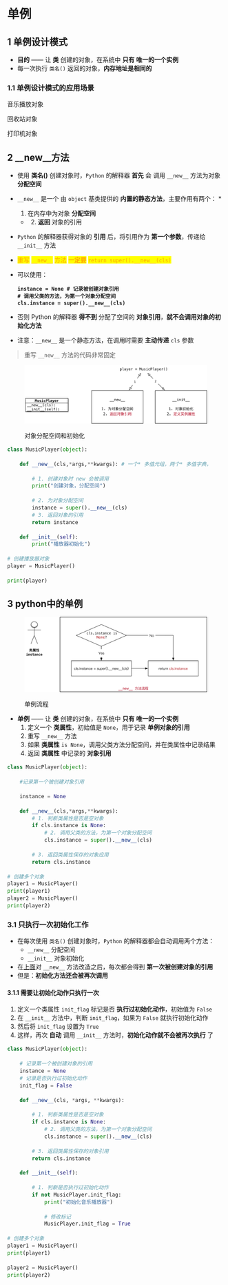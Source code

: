 # 单例

## 1 单例设计模式

* **目的** —— 让 **类** 创建的对象，在系统中 **只有** **唯一的一个实例**
* 每一次执行 `类名()` 返回的对象，**内存地址是相同的**

### **1.1 单例设计模式的应用场景**

音乐播放对象

回收站对象

打印机对象

## 2 \_\_new\_\_方法

* 使用 **类名()** 创建对象时，`Python` 的解释器 **首先** 会 调用 `__new__` 方法为对象 **分配空间**
* `__new__` 是一个 由 `object` 基类提供的 **内置的静态方法**，主要作用有两个：
  *
    1. 在内存中为对象 **分配空间**
  *
    2. **返回** 对象的引用
* `Python` 的解释器获得对象的 **引用** 后，将引用作为 **第一个参数**，传递给 `__init__` 方法
* <mark style="color:orange;">重写</mark> <mark style="color:orange;"></mark><mark style="color:orange;">`__new__`</mark> <mark style="color:orange;"></mark><mark style="color:orange;">方法</mark> <mark style="color:orange;"></mark><mark style="color:orange;">**一定要**</mark> <mark style="color:orange;">`return super().__new__(cls)`</mark>
*   可以使用：

    <pre class="language-python"><code class="lang-python"><strong>instance = None # 记录被创建对象引用
    </strong><strong># 调用父类的方法，为第一个对象分配空间
    </strong><strong>cls.instance = super().__new__(cls) 
    </strong></code></pre>
* 否则 Python 的解释器 **得不到** 分配了空间的 **对象引用**，**就不会调用对象的初始化方法**
* 注意：`__new__` 是一个静态方法，在调用时需要 **主动传递** `cls` 参数

> 重写 `__new__` 方法的代码非常固定

<figure><img src="../../../../.gitbook/assets/022_对象分配空间和初始化.png" alt=""><figcaption><p>对象分配空间和初始化</p></figcaption></figure>

```python
class MusicPlayer(object):
    
    def __new__(cls,*args,**kwargs): # 一个* 多值元组，两个* 多值字典，
        
        # 1. 创建对象时 new 会被调用
        print("创建对象，分配空间")
        
        # 2. 为对象分配空间
        instance = super().__new__(cls)
        # 3. 返回对象的引用
        return instance
        
    def __init__(self):
        print("播放器初始化")
        
# 创建播放器对象
player = MusicPlayer()

print(player)    
```

## 3 python中的单例

<figure><img src="../../../../.gitbook/assets/023_单例流程.png" alt=""><figcaption><p>单例流程</p></figcaption></figure>

* **单例** —— 让 **类** 创建的对象，在系统中 **只有** **唯一的一个实例**
  1. 定义一个 **类属性**，初始值是 `None`，用于记录 **单例对象的引用**
  2. 重写 `__new__` 方法
  3. 如果 **类属性** `is None`，调用父类方法分配空间，并在类属性中记录结果
  4. 返回 **类属性** 中记录的 **对象引用**

```python
class MusicPlayer(object):
    
    #记录第一个被创建对象引用
    
    instance = None
    
    def __new__(cls,*args,**kwargs):
        # 1. 判断类属性是否是空对象
        if cls.instance is None:
            # 2. 调用父类的方法，为第一个对象分配空间
            cls.instance = super().__new__(cls)
            
        # 3. 返回类属性保存的对象应用
        return cls.instance

# 创建多个对象
player1 = MusicPlayer()
print(player1)
player2 = MusicPlayer()
print(player2) 
```

### 3.1 只执行一次初始化工作

* 在每次使用 `类名()` 创建对象时，`Python` 的解释器都会自动调用两个方法：
  * `__new__` 分配空间
  * `__init__` 对象初始化
* 在[上面](dan-li.md#3-python-zhong-de-dan-li)对 `__new__` 方法改造之后，每次都会得到 **第一次被创建对象的引用**
* 但是：**初始化方法还会被再次调用**

#### 3.1.1 需要让初始化动作只执行一次

1. 定义一个类属性 `init_flag` 标记是否 **执行过初始化动作**，初始值为 `False`
2. 在 `__init__` 方法中，判断 `init_flag`，如果为 `False` 就执行初始化动作
3. 然后将 `init_flag` 设置为 `True`
4. 这样，再次 **自动** 调用 `__init__` 方法时，**初始化动作就不会被再次执行** 了

```python
class MusicPlayer(object):

    # 记录第一个被创建对象的引用
    instance = None
    # 记录是否执行过初始化动作
    init_flag = False

    def __new__(cls, *args, **kwargs):

        # 1. 判断类属性是否是空对象
        if cls.instance is None:
            # 2. 调用父类的方法，为第一个对象分配空间
            cls.instance = super().__new__(cls)

        # 3. 返回类属性保存的对象引用
        return cls.instance

    def __init__(self):
        
        # 1. 判断是否执行过初始化动作
        if not MusicPlayer.init_flag:
            print("初始化音乐播放器")
            
            # 修改标记
            MusicPlayer.init_flag = True

# 创建多个对象
player1 = MusicPlayer()
print(player1)

player2 = MusicPlayer()
print(player2)
```
